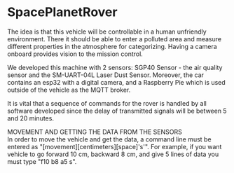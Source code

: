 # SpacePlanetRover
The idea is that this vehicle will be controllable in a human unfriendly environment. There it  should be able to enter a polluted area and 
measure different properties in the atmosphere  for categorizing. Having a camera onboard provides vision to the mission control. 

We developed this machine with 2 sensors: SGP40 Sensor - the air quality sensor and the SM-UART-04L Laser Dust Sensor. Moreover, the car contains an 
esp32 with a digital camera, and a Raspberry Pie which is used outside of the vehicle as the MQTT broker.

It is vital that a sequence of commands for the rover is handled by all software developed since the delay of transmitted signals will be between 5
and 20 minutes.  

MOVEMENT AND GETTING THE DATA FROM THE SENSORS <br>
In order to move the vehicle and get the data, a command line must be entered as "[movement][centimeters][space]'s'". For example, if you want vehicle to go forward 10 cm, backward 8 cm, and give 5 lines of data you must type "f10 b8 a5 s".

 
